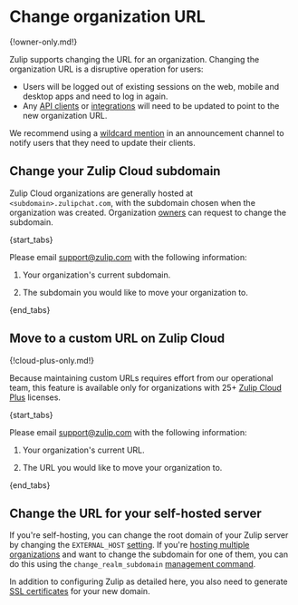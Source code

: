 # Change organization URL

[ssl-certificates]: https://zulip.readthedocs.io/en/stable/production/ssl-certificates.html
[zulip-settings]: https://zulip.readthedocs.io/en/stable/production/settings.html
[zulip-multiple-organizations]: https://zulip.readthedocs.io/en/stable/production/multiple-organizations.html
[management-commands]: https://zulip.readthedocs.io/en/stable/production/management-commands.html#other-useful-manage-py-commands

{!owner-only.md!}

Zulip supports changing the URL for an organization.  Changing the
organization URL is a disruptive operation for users:

* Users will be logged out of existing sessions on the web, mobile and
  desktop apps and need to log in again.
* Any [API clients](/api/) or [integrations](/integrations/) will need
  to be updated to point to the new organization URL.

We recommend using a [wildcard
mention](/help/mention-a-user-or-group#mention-everyone-on-a-channel)
in an announcement channel to notify users that they need to update
their clients.

## Change your Zulip Cloud subdomain

Zulip Cloud organizations are generally hosted at `<subdomain>.zulipchat.com`,
with the subdomain chosen when the organization was created. Organization
[owners](/help/user-roles) can request to change the subdomain.

{start_tabs}

Please email [support@zulip.com](mailto:support@zulip.com) with the following
information:

1. Your organization's current subdomain.

1. The subdomain you would like to move your organization to.

{end_tabs}

## Move to a custom URL on Zulip Cloud

{!cloud-plus-only.md!}

Because maintaining custom URLs requires effort from our operational team,
this feature is available only for organizations with 25+ [Zulip Cloud
Plus](https://zulip.com/plans/#cloud) licenses.

{start_tabs}

Please email [support@zulip.com](mailto:support@zulip.com) with the following
information:

1. Your organization's current URL.

1. The URL you would like to move your organization to.

{end_tabs}

## Change the URL for your self-hosted server

If you're self-hosting, you can change the root domain of your Zulip
server by changing the `EXTERNAL_HOST` [setting][zulip-settings].  If
you're [hosting multiple organizations][zulip-multiple-organizations]
and want to change the subdomain for one of them, you can do this
using the `change_realm_subdomain` [management command][management-commands].

In addition to configuring Zulip as detailed here, you also need to
generate [SSL certificates][ssl-certificates] for your new domain.
